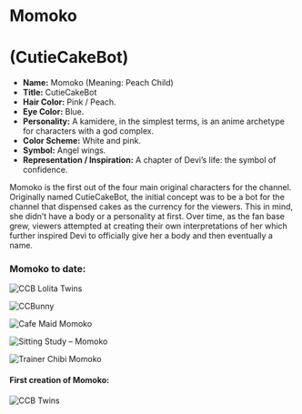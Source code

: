 # Momoko
# (CutieCakeBot)

* **Name:** Momoko (Meaning: Peach Child)
* **Title:** CutieCakeBot
* **Hair Color:** Pink / Peach.
* **Eye Color:** Blue.
* **Personality:** A kamidere, in the simplest terms, is an anime archetype for characters with a god complex.
* **Color Scheme:** White and pink.
* **Symbol:** Angel wings.
* **Representation / Inspiration:** A chapter of Devi’s life: the symbol of confidence.

Momoko is the first out of the four main original characters for the channel.
Originally named CutieCakeBot, the initial concept was to be a bot for the
channel that dispensed cakes as the currency for the viewers. This in mind,
she didn’t have a body or a personality at first. Over time, as the fan base
grew, viewers attempted at creating their own interpretations of her which
further inspired Devi to officially give her a body and then eventually a name.

### Momoko to date:

![CCB Lolita Twins](img/ccb_lolita_twins_2018.png)

![CCBunny](img/ccbunny.png)

![Cafe Maid Momoko](img/momoko.png)

![Sitting Study ­– Momoko](img/momoko_sitting.png)

![Trainer Chibi Momoko](img/momoko_trainer_chibi.png)

#### First creation of Momoko:
![CCB Twins](img/ccb_twins.png)
